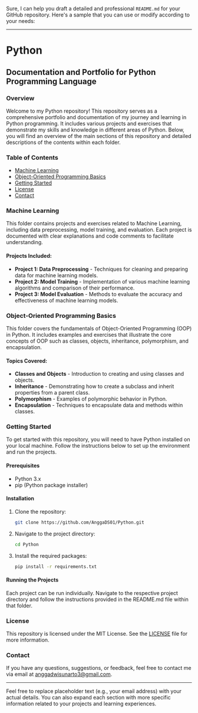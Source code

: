 Sure, I can help you draft a detailed and professional `README.md` for your GitHub repository. Here's a sample that you can use or modify according to your needs:

---

# Python

## Documentation and Portfolio for Python Programming Language

### Overview

Welcome to my Python repository! This repository serves as a comprehensive portfolio and documentation of my journey and learning in Python programming. It includes various projects and exercises that demonstrate my skills and knowledge in different areas of Python. Below, you will find an overview of the main sections of this repository and detailed descriptions of the contents within each folder.

### Table of Contents

- [Machine Learning](#machine-learning)
- [Object-Oriented Programming Basics](#object-oriented-programming-basics)
- [Getting Started](#getting-started)
- [License](#license)
- [Contact](#contact)

### Machine Learning

This folder contains projects and exercises related to Machine Learning, including data preprocessing, model training, and evaluation. Each project is documented with clear explanations and code comments to facilitate understanding.

#### Projects Included:
- **Project 1: Data Preprocessing** - Techniques for cleaning and preparing data for machine learning models.
- **Project 2: Model Training** - Implementation of various machine learning algorithms and comparison of their performance.
- **Project 3: Model Evaluation** - Methods to evaluate the accuracy and effectiveness of machine learning models.

### Object-Oriented Programming Basics

This folder covers the fundamentals of Object-Oriented Programming (OOP) in Python. It includes examples and exercises that illustrate the core concepts of OOP such as classes, objects, inheritance, polymorphism, and encapsulation.

#### Topics Covered:
- **Classes and Objects** - Introduction to creating and using classes and objects.
- **Inheritance** - Demonstrating how to create a subclass and inherit properties from a parent class.
- **Polymorphism** - Examples of polymorphic behavior in Python.
- **Encapsulation** - Techniques to encapsulate data and methods within classes.

### Getting Started

To get started with this repository, you will need to have Python installed on your local machine. Follow the instructions below to set up the environment and run the projects.

#### Prerequisites
- Python 3.x
- pip (Python package installer)

#### Installation
1. Clone the repository:
    ```bash
    git clone https://github.com/AnggaDS01/Python.git
    ```
2. Navigate to the project directory:
    ```bash
    cd Python
    ```
3. Install the required packages:
    ```bash
    pip install -r requirements.txt
    ```

#### Running the Projects
Each project can be run individually. Navigate to the respective project directory and follow the instructions provided in the README.md file within that folder.

### License

This repository is licensed under the MIT License. See the [LICENSE](LICENSE) file for more information.

### Contact

If you have any questions, suggestions, or feedback, feel free to contact me via email at anggadwisunarto3@gmail.com.

---

Feel free to replace placeholder text (e.g., your email address) with your actual details. You can also expand each section with more specific information related to your projects and learning experiences.
